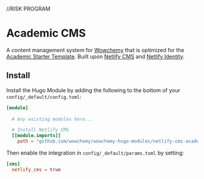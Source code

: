 
//RISK PROGRAM

# Academic CMS

A content management system for [Wowchemy](https://wowchemy.com) that is optimized for the [Academic Starter Template](https://github.com/wowchemy/starter-academic). Built upon [Netlify CMS](https://www.netlifycms.org/) and [Netlify Identity](https://docs.netlify.com/visitor-access/identity/#enable-identity-in-the-ui).

## Install

Install the Hugo Module by adding the following to the bottom of your `config/_default/config.toml`:

```toml
[module]
  
  # Any existing modules here...

  # Install Netlify CMS
  [[module.imports]]
    path = "github.com/wowchemy/wowchemy-hugo-modules/netlify-cms-academic"
```

Then enable the integration in `config/_default/params.toml` by setting:

```toml
[cms]
  netlify_cms = true
```
